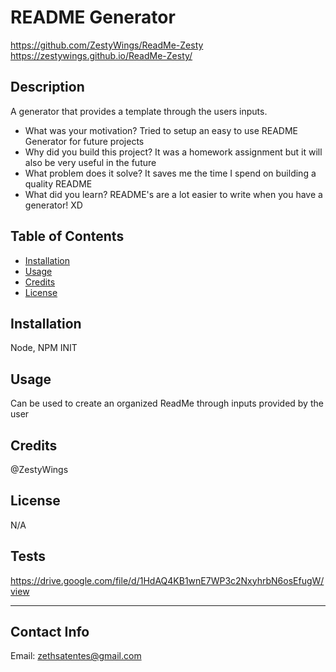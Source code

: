 # README Generator

https://github.com/ZestyWings/ReadMe-Zesty
https://zestywings.github.io/ReadMe-Zesty/


## Description

A generator that provides a template through the users inputs.

- What was your motivation?
    Tried to setup an easy to use README Generator for future projects
- Why did you build this project? 
    It was a homework assignment but it will also be very useful in the future
- What problem does it solve?
    It saves me the time I spend on building a quality README
- What did you learn?
    README's are a lot easier to write when you have a generator! XD

## Table of Contents 

- [Installation](#installation)
- [Usage](#usage)
- [Credits](#credits)
- [License](#license)

## Installation

Node, NPM INIT

## Usage

Can be used to create an organized ReadMe through inputs provided by the user

## Credits

@ZestyWings

## License

N/A

## Tests

https://drive.google.com/file/d/1HdAQ4KB1wnE7WP3c2NxyhrbN6osEfugW/view

---

## Contact Info

Email: zethsatentes@gmail.com
